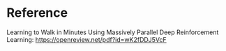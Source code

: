 

# Reference
Learning to Walk in Minutes Using Massively Parallel Deep Reinforcement Learning: https://openreview.net/pdf?id=wK2fDDJ5VcF

